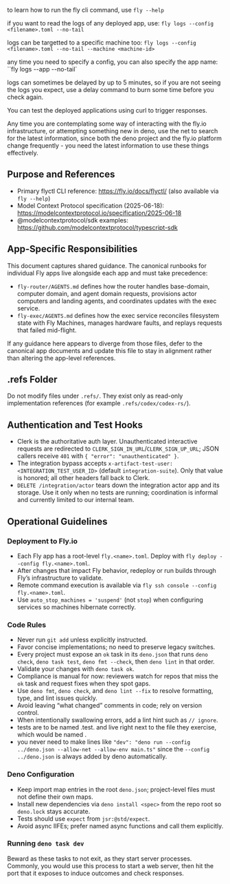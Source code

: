 to learn how to run the fly cli command, use `fly --help`

if you want to read the logs of any deployed app, use:
`fly logs --config <filename>.toml --no-tail`

logs can be targetted to a specific machine too:
`fly logs --config <filename>.toml --no-tail --machine <machine-id>`

any time you need to specify a config, you can also specify the app name: ``fly
logs --app <app-name> --no-tail`

logs can sometimes be delayed by up to 5 minutes, so if you are not seeing the
logs you expect, use a delay command to burn some time before you check again.

You can test the deployed applications using curl to trigger responses.

Any time you are contemplating some way of interacting with the fly.io
infrastructure, or attempting something new in deno, use the net to search for
the latest information, since both the deno project and the fly.io platform
change frequently - you need the latest information to use these things
effectively.

## Purpose and References

- Primary flyctl CLI reference: https://fly.io/docs/flyctl/ (also available via
  `fly --help`)
- Model Context Protocol specification (2025-06-18):
  https://modelcontextprotocol.io/specification/2025-06-18
- @modelcontextprotocol/sdk examples:
  https://github.com/modelcontextprotocol/typescript-sdk

## App-Specific Responsibilities

This document captures shared guidance. The canonical runbooks for individual
Fly apps live alongside each app and must take precedence:

- `fly-router/AGENTS.md` defines how the router handles base-domain, computer
  domain, and agent domain requests, provisions actor computers and landing
  agents, and coordinates updates with the exec service.
- `fly-exec/AGENTS.md` defines how the exec service reconciles filesystem state
  with Fly Machines, manages hardware faults, and replays requests that failed
  mid-flight.

If any guidance here appears to diverge from those files, defer to the canonical
app documents and update this file to stay in alignment rather than altering the
app-level references.

## .refs Folder

Do not modify files under `.refs/`. They exist only as read-only implementation
references (for example `.refs/codex/codex-rs/`).

## Authentication and Test Hooks

- Clerk is the authoritative auth layer. Unauthenticated interactive requests
  are redirected to `CLERK_SIGN_IN_URL`/`CLERK_SIGN_UP_URL`; JSON callers
  receive `401` with `{ "error": "unauthenticated" }`.
- The integration bypass accepts
  `x-artifact-test-user: <INTEGRATION_TEST_USER_ID>` (default
  `integration-suite`). Only that value is honored; all other headers fall back
  to Clerk.
- `DELETE /integration/actor` tears down the integration actor app and its
  storage. Use it only when no tests are running; coordination is informal and
  currently limited to our internal team.

## Operational Guidelines

### Deployment to Fly.io

- Each Fly app has a root-level `fly.<name>.toml`. Deploy with
  `fly deploy --config fly.<name>.toml`.
- After changes that impact Fly behavior, redeploy or run builds through Fly’s
  infrastructure to validate.
- Remote command execution is available via
  `fly ssh console --config fly.<name>.toml`.
- Use `auto_stop_machines = 'suspend'` (not `stop`) when configuring services so
  machines hibernate correctly.

### Code Rules

- Never run `git add` unless explicitly instructed.
- Favor concise implementations; no need to preserve legacy switches.
- Every project must expose an `ok` task in its `deno.json` that runs
  `deno check`, `deno task test`, `deno fmt --check`, then `deno lint` in that
  order.
- Validate your changes with `deno task ok`.
- Compliance is manual for now: reviewers watch for repos that miss the `ok`
  task and request fixes when they spot gaps.
- Use `deno fmt`, `deno check`, and `deno lint --fix` to resolve formatting,
  type, and lint issues quickly.
- Avoid leaving “what changed” comments in code; rely on version control.
- When intentionally swallowing errors, add a lint hint such as `// ignore`.
- tests are to be named <filename>.test.<ext> and live right next to the file
  they exercise, which would be named <filename>.<ext>
- you never need to make lines like
  `"dev": "deno run --config ../deno.json --allow-net --allow-env main.ts"`
  since the `--config ../deno.json` is always added by deno automatically.

### Deno Configuration

- Keep import map entries in the root `deno.json`; project-level files must not
  define their own maps.
- Install new dependencies via `deno install <spec>` from the repo root so
  `deno.lock` stays accurate.
- Tests should use `expect` from `jsr:@std/expect`.
- Avoid async IIFEs; prefer named async functions and call them explicitly.

### Running `deno task dev`

Beward as these tasks to not exit, as they start server processes. Commonly, you
would use this process to start a web server, then hit the port that it exposes
to induce outcomes and check responses.
